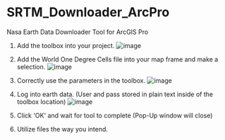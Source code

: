 # SRTM_Downloader_ArcPro
Nasa Earth Data Downloader Tool for ArcGIS Pro

1. Add the toolbox into your project. ![image](https://github.com/user-attachments/assets/cd584110-d6b3-4930-a8f5-5b7e9a584fe2)

2. Add the World One Degree Cells file into your map frame and make a selection. ![image](https://github.com/user-attachments/assets/01186bc9-58a5-4a54-8f22-c918e4fee9de)
   
3. Correctly use the parameters in the toolbox. ![image](https://github.com/user-attachments/assets/e0d2ab21-b82e-4eb4-9f88-4e487f9de7bf)

4. Log into earth data. (User and pass stored in plain text inside of the toolbox location) ![image](https://github.com/user-attachments/assets/41c6bd0e-c04d-4ac3-968d-a4ef8660819b)
   
5. Click 'OK' and wait for tool to complete (Pop-Up window will close)
   
6. Utilize files the way you intend.
